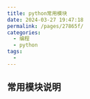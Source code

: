 ```yaml
---
title: python常用模块
date: 2024-03-27 19:47:18
permalink: /pages/27865f/
categories:
  - 编程
  - python
tags:
  - 
---
```

## 常用模块说明